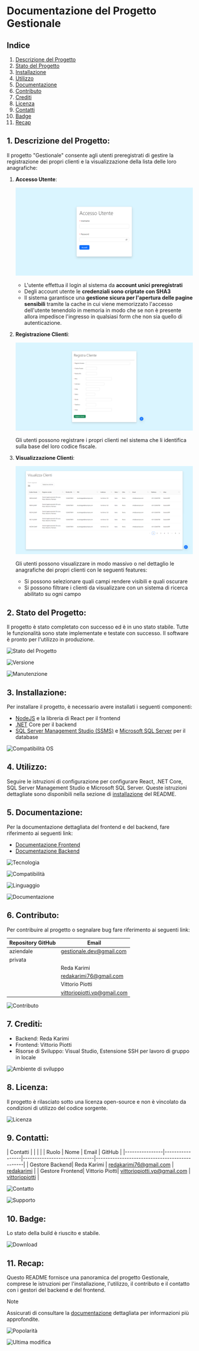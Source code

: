 # Documentazione del Progetto Gestionale

## Indice

1. [Descrizione del Progetto](#1-descrizione-del-progetto)
2. [Stato del Progetto](#2-stato-del-progetto)
3. [Installazione](#3-installazione)
4. [Utilizzo](#4-utilizzo)
5. [Documentazione](#5-documentazione)
6. [Contributo](#6-contributo)
7. [Crediti](#7-crediti)
8. [Licenza](#8-licenza)
9. [Contatti](#9-contatti)
10. [Badge](#10-badge)
11. [Recap](#11-recap)

## 1. Descrizione del Progetto:

Il progetto "Gestionale" consente agli utenti preregistrati di gestire la registrazione dei propri clienti e la visualizzazione della lista delle loro anagrafiche:

1. **Accesso Utente**:
   
   ![Form di autenticazione dell'utente](autenticaUtente.png)
   
   - L'utente effettua il login al sistema da **account unici preregistrati** 
   - Degli account utente le **credenziali sono criptate con SHA3**
   - Il sistema garantisce una **gestione sicura per l'apertura delle pagine sensibili** tramite la cache in cui viene memorizzato l'accesso dell'utente tenendolo in memoria in modo che se non è presente allora impedisce l'ingresso in qualsiasi form che non sia quello di autenticazione.

3. **Registrazione Clienti**:
   
   ![Form di registrazione del cliente](registraCliente.png)
   
   Gli utenti possono registrare i propri clienti nel sistema che li identifica sulla base del loro codice fiscale.
   
5. **Visualizzazione Clienti**:
   
   ![Form di visualizzazione dei clienti](visualizzaClienti.png)

   Gli utenti possono visualizzare in modo massivo o nel dettaglio le anagrafiche dei propri clienti con le seguenti features:
   
   - Si possono selezionare quali campi rendere visibili e quali oscurare 
   - Si possono filtrare i clienti da visualizzare con un sistema di ricerca abilitato su ogni campo

## 2. Stato del Progetto:

Il progetto è stato completato con successo ed è in uno stato stabile. Tutte le funzionalità sono state implementate e testate con successo. Il software è pronto per l'utilizzo in produzione. 

![Stato del Progetto](https://img.shields.io/badge/Stato-Stabile-brightgreen)

![Versione](https://img.shields.io/badge/Versione-1.0-blue)

![Manutenzione](https://img.shields.io/badge/Manutenzione-Attiva-green)

## 3. Installazione:

Per installare il progetto, è necessario avere installati i seguenti componenti:
- [NodeJS](https://nodejs.org/en/download) e la libreria di React per il frontend
- [.NET](https://dotnet.microsoft.com/en-us/download) Core per il backend
- [SQL Server Management Studio (SSMS)](https://learn.microsoft.com/en-us/sql/ssms/download-sql-server-management-studio-ssms?view=sql-server-ver16#download-ssms) e [Microsoft SQL Server](https://www.microsoft.com/en-us/sql-server/sql-server-downloads) per il database

![Compatibilità OS](https://img.shields.io/badge/Compatibilit%C3%A0%20OS-Windows%20%7C%20Android%20%7C%20iOS%20%28iPhone%29%20%7C%20Mac-lightgrey)

## 4. Utilizzo:

Seguire le istruzioni di configurazione per configurare React, .NET Core, SQL Server Management Studio e Microsoft SQL Server. Queste istruzioni dettagliate sono disponibili nella sezione di [installazione](#3-installazione) del README.

## 5. Documentazione:

Per la documentazione dettagliata del frontend e del backend, fare riferimento ai seguenti link:

- [Documentazione Frontend](frontend.md)
- [Documentazione Backend](backend.md)

![Tecnologia](https://img.shields.io/badge/Tecnologia-React%20%7C%20.NET%20%7C%20C%23-yellow)

![Compatibilità](https://img.shields.io/badge/Compatibilit%C3%A0-Chrome%20%7C%20Firefox%20%7C%20Safari-green)

![Linguaggio](https://img.shields.io/badge/Linguaggio-JavaScript%20%7C%20C%23-orange)

![Documentazione](https://img.shields.io/badge/Documentazione-Completa-blue)

## 6. Contributo:

Per contribuire al progetto o segnalare bug fare riferimento ai seguenti link:

| Repository GitHub | Email                        |
|-------------------|------------------------------|
| aziendale         | gestionale.dev@gmail.com     |
| privata           |                              |
|                   | Reda Karimi                 |
|                   | redakarimi76@gmail.com      |
|                   | Vittorio Piotti             |
|                   | vittoriopiotti.vp@gmail.com |


![Contributo](https://img.shields.io/badge/Contributo-Open%20Source-green)


## 7. Crediti:

- Backend: Reda Karimi
- Frontend: Vittorio Piotti
- Risorse di Sviluppo: Visual Studio, Estensione SSH per lavoro di gruppo in locale

![Ambiente di sviluppo](https://img.shields.io/badge/Ambiente%20di%20Sviluppo-Visual%20Studio%20Code%20%7C%20Visual%20Studio-blue)

## 8. Licenza:

Il progetto è rilasciato sotto una licenza open-source e non è vincolato da condizioni di utilizzo del codice sorgente.

![Licenza](https://img.shields.io/badge/Licenza-Open%20Source-blue)

## 9. Contatti:

| Contatti       |                 |                              |                                                  |
| Ruolo          | Nome            | Email                        | GitHub                                           |
|----------------|-----------------|------------------------------|-----------------------------------------------|
| Gestore Backend| Reda Karimi     | redakarimi76@gmail.com      | [redakarimi](https://github.com/redakarimi)  |
| Gestore Frontend| Vittorio Piotti| vittoriopiotti.vp@gmail.com | [vittoriopiotti](https://github.com/vittoriopiotti) |




![Contatto](https://img.shields.io/badge/Contatto-Email%20%7C%20GitHub-blue)

![Supporto](https://img.shields.io/badge/Supporto-Community%20%7C%20Privato-green)

## 10. Badge:

Lo stato della build è riuscito e stabile.

![Download](https://img.shields.io/badge/Download-0%2B-blue)

## 11. Recap:
Questo README fornisce una panoramica del progetto Gestionale, comprese le istruzioni per l'installazione, l'utilizzo, il contributo e il contatto con i gestori del backend e del frontend. 

>[!NOTE]
>
>Assicurati di consultare la [documentazione](#5-documentazione) dettagliata per informazioni più approfondite.

![Popolarità](https://img.shields.io/badge/Popolarit%C3%A0-Bassa-yellow)

![Ultima modifica](https://img.shields.io/badge/Ultima%20Modifica-Gennaio%202024-blue)
